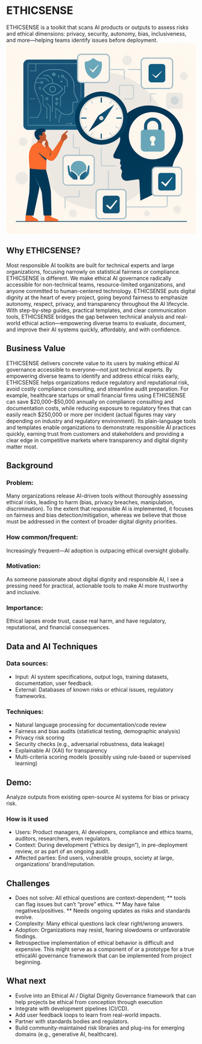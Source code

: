 
# ETHICSENSE
ETHICSENSE is a toolkit that scans AI products or outputs to assess risks and ethical dimensions: privacy, security, autonomy, bias, inclusiveness, and more—helping teams identify issues before deployment.
![Ethical AI Blueprint](/Ethical_AI_BluePrint.png)

## Why ETHICSENSE?
Most responsible AI toolkits are built for technical experts and large organizations, focusing narrowly on statistical fairness or compliance. ETHICSENSE is different. We make ethical AI governance radically accessible for non-technical teams, resource-limited organizations, and anyone committed to human-centered technology. ETHICSENSE puts digital dignity at the heart of every project, going beyond fairness to emphasize autonomy, respect, privacy, and transparency throughout the AI lifecycle. With step-by-step guides, practical templates, and clear communication tools, ETHICSENSE bridges the gap between technical analysis and real-world ethical action—empowering diverse teams to evaluate, document, and improve their AI systems quickly, affordably, and with confidence.

## Business Value
ETHICSENSE delivers concrete value to its users by making ethical AI governance accessible to everyone—not just technical experts. By empowering diverse teams to identify and address ethical risks early, ETHICSENSE helps organizations reduce regulatory and reputational risk, avoid costly compliance consulting, and streamline audit preparation. For example, healthcare startups or small financial firms using ETHICSENSE can save \$20,000–\$50,000 annually on compliance consulting and documentation costs, while reducing exposure to regulatory fines that can easily reach \$250,000 or more per incident (actual figures may vary depending on industry and regulatory environment). Its plain-language tools and templates enable organizations to demonstrate responsible AI practices quickly, earning trust from customers and stakeholders and providing a clear edge in competitive markets where transparency and digital dignity matter most.
## Background
### Problem: 
Many organizations release AI-driven tools without thoroughly assessing ethical risks, leading to harm (bias, privacy breaches, manipulation, discrimination). To the extent that responsible AI is implemented, it focuses on fairness and  bias detection/mitigation, whereas we believe that those must be addressed in the context of broader digital dignity priorities\.  
### How common/frequent: 
Increasingly frequent—AI adoption is outpacing ethical oversight globally.
### Motivation: 
As someone passionate about digital dignity and responsible AI, I see a pressing need for practical, actionable tools to make AI more trustworthy and inclusive.
### Importance: 
Ethical lapses erode trust, cause real harm, and have regulatory, reputational, and financial consequences.
## Data and AI Techniques
### Data sources:
* Input: AI system specifications, output logs, training datasets, documentation, user feedback.
* External: Databases of known risks or ethical issues, regulatory frameworks.
### Techniques:
* Natural language processing for documentation/code review
* Fairness and bias audits (statistical testing, demographic analysis)
* Privacy risk scoring
* Security checks (e.g., adversarial robustness, data leakage)
* Explainable AI (XAI) for transparency
* Multi-criteria scoring models (possibly using rule-based or supervised learning)
## Demo: 
Analyze outputs from existing open-source AI systems for bias or privacy risk.
### How is it used
* Users: Product managers, AI developers, compliance and ethics teams, auditors, researchers, even regulators.
* Context: During development (“ethics by design”), in pre-deployment review, or as part of an ongoing audit.
* Affected parties: End users, vulnerable groups, society at large, organizations’ brand/reputation.
## Challenges
* Does not solve: All ethical questions are context-dependent;
** tools can flag issues but can’t “prove” ethics.
** May have false negatives/positives.
** Needs ongoing updates as risks and standards evolve.
* Complexity: Many ethical questions lack clear right/wrong answers.
* Adoption: Organizations may resist, fearing slowdowns or unfavorable findings.
* Retrospective implementation of ethical behavior is difficult and expensive. This might serve as a component of or a prototype for a true ethicalAI governance framework that can be implemented from project beginning. 
## What next
* Evolve into an Ethical AI / Digital Dignity Governance framework that can help projects be ethical from conception through execution
* Integrate with development pipelines (CI/CD).
* Add user feedback loops to learn from real-world impacts.
* Partner with standards bodies and regulators.
* Build community-maintained risk libraries and plug-ins for emerging domains (e.g., generative AI, healthcare).
